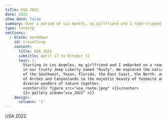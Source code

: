```yaml
---
title: USA 2022
date: 2022
show_date: false
summary: Over a period of six months, my girlfriend and I road-tripped across the stunning landscapes of the United States, exploring various national and state parks in our Jeep Liberty named "Rusty."
type: landing
sections:
  - block: markdown
    id: travelling
    content:
      title: USA 2022
      subtitle: April 17 to October 11
      text: |-
        Starting in Los Angeles, my girlfriend and I embarked on a road trip
        in our trusty Jeep Liberty named "Rusty". We explored the national parks of the USA, including the stunning landscapes 
        of the Southwest, Texas, Florida, the East Coast, the North, and the West Coast. From the iconic red rock formations 
        of Arches and Canyonlands to the majestic beauty of Yosemite and Yellowstone, our journey allowed us to experience the 
        diverse wonders of nature together.
        <center>{{< figure src="usa_route.jpeg" >}}</center>
        {{< gallery album="usa_2022" >}}
    design:
      columns: '1'
---
```

USA 2022
